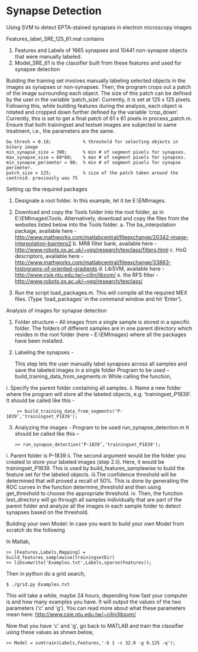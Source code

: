# Synapse Detection
Using SVM to detect EPTA-stained synapses in electron microscopy images

Features_label_SRE_125_61.mat contains
  
  1. Features and Labels of 1665 synapses and 10441 non-synapse objects that were manually labeled.
  2. Model_SRE_61 is the classifier built from these features and used for synapse detection

Building the training set involves manually labeling selected objects in the images as synapses or non-synapses. Then, the program crops out a patch of the image surrounding each object. The size of this patch can be defined by the user in the variable ‘patch_size’. Currently, it is set at 125 x 125 pixels. Following this, while building features during the analysis, each object is rotated and cropped down further defined by the variable ‘crop_down’. Currently, this is set to get a final patch of 61 x 61 pixels in process_patch.m. Ensure that both trainingset and testset images are subjected to same treatment, i.e., the parameters are the same.

    bw_thresh = 0.10;            % threshold for selecting objects in binary image
    min_synapse_size = 300;      % min # of segment pixels for synapses.
    max_synapse_size = 60*60;    % max # of segment pixels for synapses.
    min_synapse_perimeter = 90;  % min # of segment pixels for synapse perimeter.
    patch_size = 125;            % size of the patch taken around the centroid. previously was 75

Setting up the required packages

1.  Designate a root folder. In this example, let it be E:\EMImages.
2.  Download and copy the Tools folder into the root folder, as in E:\EMImages\Tools.
    Alternatively, download and copy the files from the websites listed below into the Tools folder.
    a. The ba_interpolation package, available here -       
        http://www.mathworks.com/matlabcentral/fileexchange/20342-image-interpolation-bainterp2
    b. MR8 filter bank, available here - http://www.robots.ox.ac.uk/~vgg/research/texclass/filters.html
    c. HoG descriptors, available here - http://www.mathworks.com/matlabcentral/fileexchange/33863-histograms-of-oriented-gradients
    d. LibSVM, available here - http://www.csie.ntu.edu.tw/~cjlin/libsvm/
    e. the RFS filter - http://www.robots.ox.ac.uk/~vgg/research/texclass/

3.  Run the script load_packages.m. This will compile all the required MEX files. (Type ‘load_packages’ in the command window and hit     ‘Enter’).

Analysis of images for synapse detection

1.  Folder structure – All images from a single sample is stored in a specific folder. The folders of different samples are in one parent directory which resides in the root folder (here – E:\EMImages) where all the packages have been installed.

2.  Labeling the synapses -

    This step lets the user manually label synapses across all samples and save the labeled images in a single folder Program to be       used – build_training_data_from_segments.m While calling the function,
    
i.  Specify the parent folder containing all samples.
ii. Name a new folder where the program will store all the labeled objects, e.g. ‘trainingset_P1839’. It should be called like            this -

        >> build_training_data_from_segments(‘P-1839’,'trainingset_P1839');

3.  Analyzing the images -
    Program to be used run_synapse_detection.m It should be called like this –


        >> run_synapse_detection(‘P-1839’,'trainingset_P1839');
    
i.  Parent folder is P-1839
ii. The second argument would be the folder you created to store your labeled images (step 2.ii). Here, it would be trainingset_P1839.     This is used by build_features_samplewise to build the feature set for the labeled objects.
iii.The confidence threshold will be determined that will proved a recall of 50%. This is done by generating the ROC curves in the         function determine_threshold and then using get_threshold to choose the appropriate threshold.
iv. Then, the function test_directory will go through all samples individually that are part of the parent folder and analyze all the     images in each sample folder to detect synapses based on the threshold.

Building your own Model: In case you want to build your own Model from scratch do the following

In Matlab,

    >> [Features,Labels,Mapping] = build_features_samplewise(trainingsetDir)
    >> libsvmwrite('Examples.txt',Labels,sparse(Features));

Then in python do a grid search,

    $ ./grid.py Examples.txt
    
This will take a while, maybe 24 hours, depending how fast your computer is and how many examples you have. It will output the values of the two parameters ('c' and 'g'). You can read more about what these parameters mean here: http://www.csie.ntu.edu.tw/~cjlin/libsvm/

Now that you have 'c' and 'g', go back to MATLAB and train the classifier using these values as shown below,

    >> Model = svmtrain(Labels,Features,'-b 1 -c 32.0 -g 0.125 -q');
